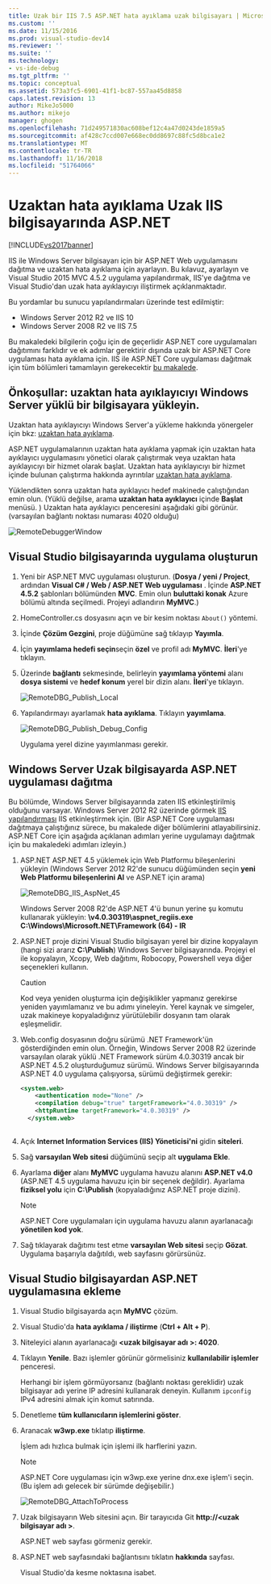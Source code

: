 ```yaml
---
title: Uzak bir IIS 7.5 ASP.NET hata ayıklama uzak bilgisayarı | Microsoft Docs
ms.custom: ''
ms.date: 11/15/2016
ms.prod: visual-studio-dev14
ms.reviewer: ''
ms.suite: ''
ms.technology:
- vs-ide-debug
ms.tgt_pltfrm: ''
ms.topic: conceptual
ms.assetid: 573a3fc5-6901-41f1-bc87-557aa45d8858
caps.latest.revision: 13
author: MikeJo5000
ms.author: mikejo
manager: ghogen
ms.openlocfilehash: 71d249571830ac608bef12c4a47d0243de1859a5
ms.sourcegitcommit: af428c7ccd007e668ec0dd8697c88fc5d8bca1e2
ms.translationtype: MT
ms.contentlocale: tr-TR
ms.lasthandoff: 11/16/2018
ms.locfileid: "51764066"
---
```

# <a name="remote-debugging-aspnet-on-a-remote-iis-computer"></a>Uzaktan hata ayıklama Uzak IIS bilgisayarında ASP.NET
[!INCLUDE[vs2017banner](../includes/vs2017banner.md)]

IIS ile Windows Server bilgisayarı için bir ASP.NET Web uygulamasını dağıtma ve uzaktan hata ayıklama için ayarlayın. Bu kılavuz, ayarlayın ve Visual Studio 2015 MVC 4.5.2 uygulama yapılandırmak, IIS'ye dağıtma ve Visual Studio'dan uzak hata ayıklayıcıyı iliştirmek açıklanmaktadır.

Bu yordamlar bu sunucu yapılandırmaları üzerinde test edilmiştir:
* Windows Server 2012 R2 ve IIS 10
* Windows Server 2008 R2 ve IIS 7.5

Bu makaledeki bilgilerin çoğu için de geçerlidir ASP.NET core uygulamaları dağıtımını farklıdır ve ek adımlar gerektirir dışında uzak bir ASP.NET Core uygulaması hata ayıklama için. IIS ile ASP.NET Core uygulaması dağıtmak için tüm bölümleri tamamlayın gerekecektir [bu makalede](https://docs.asp.net/en/latest/publishing/iis.html).

## <a name="prerequisites-install-the-remote-debugger-on-the-windows-server-computer"></a>Önkoşullar: uzaktan hata ayıklayıcıyı Windows Server yüklü bir bilgisayara yükleyin.

Uzaktan hata ayıklayıcıyı Windows Server'a yükleme hakkında yönergeler için bkz: [uzaktan hata ayıklama](../debugger/remote-debugging.md).

ASP.NET uygulamalarının uzaktan hata ayıklama yapmak için uzaktan hata ayıklayıcı uygulamasını yönetici olarak çalıştırmak veya uzaktan hata ayıklayıcıyı bir hizmet olarak başlat. Uzaktan hata ayıklayıcıyı bir hizmet içinde bulunan çalıştırma hakkında ayrıntılar [uzaktan hata ayıklama](../debugger/remote-debugging.md).

Yüklendikten sonra uzaktan hata ayıklayıcı hedef makinede çalıştığından emin olun. (Yüklü değilse, arama **uzaktan hata ayıklayıcı** içinde **Başlat** menüsü. ) Uzaktan hata ayıklayıcı penceresini aşağıdaki gibi görünür. (varsayılan bağlantı noktası numarası 4020 olduğu)

![RemoteDebuggerWindow](../debugger/media/remotedebuggerwindow.png "RemoteDebuggerWindow")
  
## <a name="create-the-application-on-the-visual-studio-computer"></a>Visual Studio bilgisayarında uygulama oluşturun  
  
1. Yeni bir ASP.NET MVC uygulaması oluşturun. (**Dosya / yeni / Project**, ardından **Visual C# / Web / ASP.NET Web uygulaması** . İçinde **ASP.NET 4.5.2** şablonları bölümünden **MVC**. Emin olun **buluttaki konak** Azure bölümü altında seçilmedi. Projeyi adlandırın **MyMVC**.)
1. HomeController.cs dosyasını açın ve bir kesim noktası `About()` yöntemi.
1. İçinde **Çözüm Gezgini**, proje düğümüne sağ tıklayıp **Yayımla**.
1. İçin **yayımlama hedefi seçin**seçin **özel** ve profil adı **MyMVC**. **İleri**'ye tıklayın.
1. Üzerinde **bağlantı** sekmesinde, belirleyin **yayımlama yöntemi** alanı **dosya sistemi** ve **hedef konum** yerel bir dizin alanı. **İleri**'ye tıklayın.

    ![RemoteDBG_Publish_Local](../debugger/media/remotedbg-publish-local.png "RemoteDBG_Publish_Local")
1. Yapılandırmayı ayarlamak **hata ayıklama**. Tıklayın **yayımlama**.

    ![RemoteDBG_Publish_Debug_Config](../debugger/media/remotedbg-publish-debug-config.png "RemoteDBG_Publish_Debug_Config")
    
    Uygulama yerel dizine yayımlanması gerekir.

## <a name="BKMK_deploy_asp_net"></a> Windows Server Uzak bilgisayarda ASP.NET uygulaması dağıtma

 Bu bölümde, Windows Server bilgisayarında zaten IIS etkinleştirilmiş olduğunu varsayar. Windows Server 2012 R2 üzerinde görmek [IIS yapılandırması](https://docs.asp.net/en/latest/publishing/iis.html#iis-configuration) IIS etkinleştirmek için. (Bir ASP.NET Core uygulaması dağıtmaya çalıştığınız sürece, bu makalede diğer bölümlerini atlayabilirsiniz. ASP.NET Core için aşağıda açıklanan adımları yerine uygulamayı dağıtmak için bu makaledeki adımları izleyin.)
1. ASP.NET ASP.NET 4.5 yüklemek için Web Platformu bileşenlerini yükleyin (Windows Server 2012 R2'de sunucu düğümünden seçin **yeni Web Platformu bileşenlerini Al** ve ASP.NET için arama)

    ![RemoteDBG_IIS_AspNet_45](../debugger/media/remotedbg-iis-aspnet-45.png "RemoteDBG_IIS_AspNet_45")

    Windows Server 2008 R2'de ASP.NET 4'ü bunun yerine şu komutu kullanarak yükleyin: **\v4.0.30319\aspnet_regiis.exe C:\Windows\Microsoft.NET\Framework (64) - IR**
1. ASP.NET proje dizini Visual Studio bilgisayarı yerel bir dizine kopyalayın (hangi sizi ararız **C:\Publish**) Windows Server bilgisayarında. Projeyi el ile kopyalayın, Xcopy, Web dağıtımı, Robocopy, Powershell veya diğer seçenekleri kullanın.

    > [!CAUTION]
    >  Kod veya yeniden oluşturma için değişiklikler yapmanız gerekirse yeniden yayımlamanız ve bu adımı yineleyin. Yerel kaynak ve simgeler, uzak makineye kopyaladığınız yürütülebilir dosyanın tam olarak eşleşmelidir.
1. Web.config dosyasının doğru sürümü .NET Framework'ün gösterdiğinden emin olun.  Örneğin, Windows Server 2008 R2 üzerinde varsayılan olarak yüklü .NET Framework sürüm 4.0.30319 ancak bir ASP.NET 4.5.2 oluşturduğumuz sürümü. Windows Server bilgisayarında ASP.NET 4.0 uygulama çalışıyorsa, sürümü değiştirmek gerekir:
  
    ```xml
    <system.web>
        <authentication mode="None" />  
        <compilation debug="true" targetFramework="4.0.30319" />
        <httpRuntime targetFramework="4.0.30319" />
      </system.web>
  
    ```
1. Açık **Internet Information Services (IIS) Yöneticisi'ni** gidin **siteleri**.
1. Sağ **varsayılan Web sitesi** düğümünü seçip alt **uygulama Ekle**.
1. Ayarlama **diğer** alanı **MyMVC** uygulama havuzu alanını **ASP.NET v4.0** (ASP.NET 4.5 uygulama havuzu için bir seçenek değildir). Ayarlama **fiziksel yolu** için **C:\Publish** (kopyaladığınız ASP.NET proje dizini).

    >[!NOTE] 
    > ASP.NET Core uygulamaları için uygulama havuzu alanın ayarlanacağı **yönetilen kod yok**.
1. Sağ tıklayarak dağıtımı test etme **varsayılan Web sitesi** seçip **Gözat**.
    Uygulama başarıyla dağıtıldı, web sayfasını görürsünüz.

## <a name="attach-to-the-aspnet-application-from-the-visual-studio-computer"></a>Visual Studio bilgisayardan ASP.NET uygulamasına ekleme

1. Visual Studio bilgisayarda açın **MyMVC** çözüm.
1. Visual Studio'da **hata ayıklama / iliştirme** (**Ctrl + Alt + P**).
1. Niteleyici alanın ayarlanacağı  **\<uzak bilgisayar adı >: 4020**.
1. Tıklayın **Yenile**.
    Bazı işlemler görünür görmelisiniz **kullanılabilir işlemler** penceresi.

    Herhangi bir işlem görmüyorsanız (bağlantı noktası gereklidir) uzak bilgisayar adı yerine IP adresini kullanarak deneyin. Kullanım `ipconfig` IPv4 adresini almak için komut satırında.
1. Denetleme **tüm kullanıcıların işlemlerini göster**.
1. Aranacak **w3wp.exe** tıklatıp **iliştirme**.

     İşlem adı hızlıca bulmak için işlemi ilk harflerini yazın.
     
    >[!NOTE]
    > ASP.NET Core uygulaması için w3wp.exe yerine dnx.exe işlem'i seçin. (Bu işlem adı gelecek bir sürümde değişebilir.)

    ![RemoteDBG_AttachToProcess](../debugger/media/remotedbg-attachtoprocess.png "RemoteDBG_AttachToProcess")

1. Uzak bilgisayarın Web sitesini açın. Bir tarayıcıda Git **http://\<uzak bilgisayar adı >**.
    
    ASP.NET web sayfası görmeniz gerekir.
1. ASP.NET web sayfasındaki bağlantısını tıklatın **hakkında** sayfası.

    Visual Studio'da kesme noktasına isabet.



